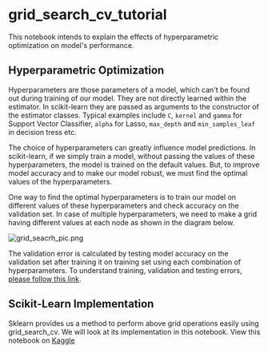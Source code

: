 # grid_search_cv_tutorial

This notebook intends to explain the effects of hyperparametric optimization on model's performance.

## Hyperparametric Optimization

Hyperparameters are those parameters of a model, which can't be found out during training of our model. They are not directly learned within the estimator. In scikit-learn they are passed as arguments to the constructor of the estimator classes. Typical examples include `C`, `kernel` and `gamma` for Support Vector Classifier, `alpha` for Lasso, `max_depth` and `min_samples_leaf` in decision tress etc.

The choice of hyperparameters can greatly influence model predictions. In scikit-learn, if we simply train a model, without passing the values of these hyperparameters, the model is trained on the default values. But, to improve model accuracy and to make our model robust, we must find the optimal values of the hyperparameters. 

One way to find the optimal hyperparameters is to train our model on different values of these hyperparameters and check accuracy on the validation set. In case of multiple hyperparameters, we need to make a grid having different values at each node as shown in the diagram below.

![grid_seacrh_pic.png](images/Capture.JPG)

The validation error is calculated by testing model accuracy on the validation set after training it on training set using each combination of hyperparameters. To understand training, validation and testing errors, [please follow this link](https://datamaniac.tech/data_science/understanding-training-testing-and-validation-errors/).

## Scikit-Learn Implementation

Sklearn provides us a method to perform above grid operations easily using grid_search_cv. We will look at its implementation in this notebook. View this notebook on [Kaggle](https://www.kaggle.com/prasun2106/steps-for-hyperparametric-optimization)
